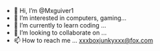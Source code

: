 - 👋 Hi, I’m @Mxguiver1
- 👀 I’m interested in computers, gaming...
- 🌱 I’m currently to learn coding ...
- 💞️ I’m looking to collaborate on ...
- 📫 How to reach me ...
xxxboxjunkyxxx@fox.com
<!---
Mxguiver1/Mxguiver1 is a ✨ special ✨ repository because its `README.md` (this file) appears on your GitHub profile.
You can click the Preview link to take a look at your changes.
--->
